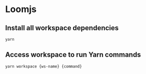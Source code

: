 # Loomjs

## Install all workspace dependencies

`yarn`

## Access workspace to run Yarn commands

`yarn workspace {ws-name} {command}`
